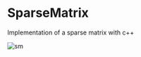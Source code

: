 # SparseMatrix
Implementation of a sparse matrix with c++


![sm](https://user-images.githubusercontent.com/98536588/202313182-8a2d02bd-fd00-408e-9a79-95bad01bf9a9.png)
